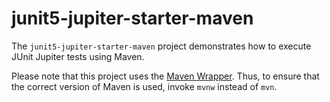 # junit5-jupiter-starter-maven

The `junit5-jupiter-starter-maven` project demonstrates how to execute JUnit Jupiter tests using Maven.

Please note that this project uses the [Maven Wrapper](https://github.com/takari/maven-wrapper). Thus, to ensure that
the correct version of Maven is used, invoke `mvnw` instead of `mvn`.
